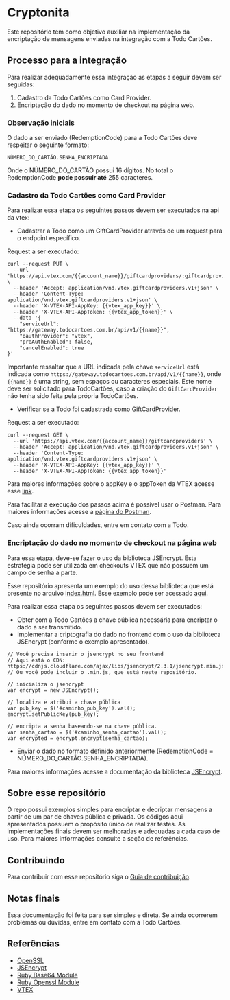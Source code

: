 # Cryptonita

Este repositório tem como objetivo auxiliar na implementação da encriptação de mensagens enviadas na integração com a Todo Cartões.

## Processo para a integração
Para realizar adequadamente essa integração as etapas a seguir devem ser seguidas:

1. Cadastro da Todo Cartões como Card Provider.
2. Encriptação do dado no momento de checkout na página web.

### Observação iniciais

O dado a ser enviado (RedemptionCode) para a Todo Cartões deve respeitar o seguinte formato:
```
NÚMERO_DO_CARTÃO.SENHA_ENCRIPTADA
```
Onde o NÚMERO_DO_CARTÃO possui 16 dígitos. No total o RedemptionCode **pode possuir até** 255 caracteres.

### Cadastro da Todo Cartões como Card Provider

Para realizar essa etapa os seguintes passos devem ser executados na api da vtex:

* Cadastrar a Todo como um GiftCardProvider através de um request para o endpoint específico.

Request a ser executado:
```
curl --request PUT \
  --url 'https://api.vtex.com/{{account_name}}/giftcardproviders/:giftcardprovider_name' \
  --header 'Accept: application/vnd.vtex.giftcardproviders.v1+json' \
  --header 'Content-Type: application/vnd.vtex.giftcardproviders.v1+json' \
  --header 'X-VTEX-API-AppKey: {{vtex_app_key}}' \
  --header 'X-VTEX-API-AppToken: {{vtex_app_token}}' \
  --data '{
    "serviceUrl": "https://gateway.todocartoes.com.br/api/v1/{{name}}",
    "oauthProvider": "vtex",
    "preAuthEnabled": false,
    "cancelEnabled": true
}'
```

Importante ressaltar que a URL indicada pela chave `serviceUrl` está indicada como `https://gateway.todocartoes.com.br/api/v1/{{name}}`, onde `{{name}}` é uma string, sem espaços ou caracteres especiais. Este nome deve ser solicitado para TodoCartões, caso a criação do `GiftCardProvider` não tenha sido feita pela própria TodoCartões.

* Verificar se a Todo foi cadastrada como GiftCardProvider.

Request a ser executado:
```
curl --request GET \
  --url 'https://api.vtex.com/{{account_name}}/giftcardproviders' \
  --header 'Accept: application/vnd.vtex.giftcardproviders.v1+json' \
  --header 'Content-Type: application/vnd.vtex.giftcardproviders.v1+json' \
  --header 'X-VTEX-API-AppKey: {{vtex_app_key}}' \
  --header 'X-VTEX-API-AppToken: {{vtex_app_token}}'
```
Para maiores informações sobre o appKey e o appToken da VTEX acesse esse [link](https://help.vtex.com/pt/tutorial/criar-appkey-e-apptoken-para-autenticar-integracoes).

Para facilitar a execução dos passos acima é possível usar o Postman.
Para maiores informações acesse a [página do Postman](https://www.getpostman.com/).

Caso ainda ocorram dificuldades, entre em contato com a Todo.

### Encriptação do dado no momento de checkout na página web

Para essa etapa, deve-se fazer o uso da biblioteca JSEncrypt. Esta estratégia pode ser utilizada em checkouts VTEX que não possuem um campo de senha a parte.

Esse repositório apresenta um exemplo do uso dessa biblioteca que está presente no arquivo [index.html](index.html).
Esse exemplo pode ser acessado [aqui](https://todocartoes.github.io/cryptonita/).

Para realizar essa etapa os seguintes passos devem ser executados:

* Obter com a Todo Cartões a chave pública necessária para encriptar o dado a ser transmitido.
* Implementar a criptografia do dado no frontend com o uso da biblioteca JSEncrypt (conforme o exemplo apresentado).
```
// Você precisa inserir o jsencrypt no seu frontend
// Aqui está o CDN: https://cdnjs.cloudflare.com/ajax/libs/jsencrypt/2.3.1/jsencrypt.min.js
// Ou você pode incluir o .min.js, que está neste repositório.

// inicializa o jsencrypt
var encrypt = new JSEncrypt();

// localiza e atribui a chave pública
var pub_key = $('#caminho_pub_key').val();
encrypt.setPublicKey(pub_key);

// encripta a senha baseando-se na chave pública.
var senha_cartao = $('#caminho_senha_cartao').val();
var encrypted = encrypt.encrypt(senha_cartao);
```
* Enviar o dado no formato definido anteriormente (RedemptionCode = NÚMERO_DO_CARTÃO.SENHA_ENCRIPTADA).

Para maiores informações acesse a documentação da biblioteca [JSEncrypt](https://github.com/travist/jsencrypt).

## Sobre esse repositório

O repo possui exemplos simples para encriptar e decriptar mensagens a partir de um par de chaves pública e privada.
Os códigos aqui apresentados possuem o propósito único de realizar testes.
As implementações finais devem ser melhoradas e adequadas a cada caso de uso.
Para maiores informações consulte a seção de referências.

## Contribuindo

Para contribuir com esse repositório siga o [Guia de contribuição](CONTRIBUITION_GUIDE.md).

## Notas finais

Essa documentação foi feita para ser simples e direta.
Se ainda ocorrerem problemas ou dúvidas, entre em contato com a Todo Cartões.

## Referências
* [OpenSSL](https://www.openssl.org/)
* [JSEncrypt](https://github.com/travist/jsencrypt)
* [Ruby Base64 Module](https://ruby-doc.org/stdlib-2.3.1/libdoc/base64/rdoc/Base64.html)
* [Ruby Openssl Module](https://docs.ruby-lang.org/en/2.1.0/OpenSSL.html)
* [VTEX](https://documenter.getpostman.com/view/18468/RVfqmDgC#be8d60e4-5b30-5daf-c7b8-f8f2503a1c39)
